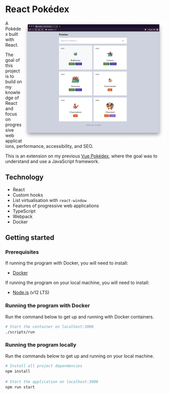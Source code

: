 # React Pokédex

<img src="screenshot.png" alt="React Pokédex" align="right" width="450">

A Pokédex built with React.

The goal of this project is to build on my knowledge of React and focus on progressive web applications, performance, accessibility, and SEO.

This is an extension on my previous [Vue Pokédex](https://github.com/shadforth/vue-pokedex), where the goal was to understand and use a JavaScript framework.

## Technology

- React
- Custom hooks
- List virtualisation with `react-window`
- Features of progressive web applications
- TypeScript
- Webpack
- Docker

## Getting started

### Prerequisites

If running the program with Docker, you will need to install:

- [Docker](https://www.docker.com)

If running the program on your local machine, you will need to install:

- [Node.js](https://nodejs.org) (v12 LTS)

### Running the program with Docker

Run the command below to get up and running with Docker containers.

```bash
# Start the container on localhost:3000
./scripts/run
```

### Running the program locally

Run the commands below to get up and running on your local machine.

```bash
# Install all project dependencies
npm install

# Start the application on localhost:3000
npm run start
```
